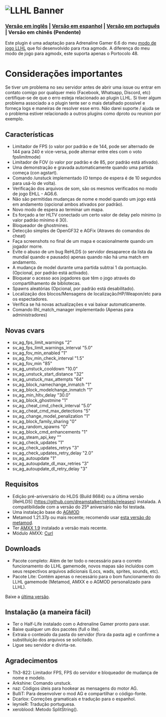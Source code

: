 # ![LLHL Banner](https://raw.githubusercontent.com/FlyingCat-X/llhl/master/LLHL_logo.png)
### [Versão em inglês](https://github.com/FlyingCat-X/llhl/blob/master/README.md) | [Versão em espanhol](https://github.com/FlyingCat-X/llhl/blob/master/README_ES.md) | [Versão em português](https://github.com/FlyingCat-X/llhl/blob/master/README_PT.md) | Versão em chinês (Pendente)
Este plugin é uma adaptação para Adrenaline Gamer 6.6 do meu [modo de jogo LLHL](https://github.com/rtxa/agmodx/blob/master/valve/addons/amxmodx/scripting/agmodx_llhl.sma) que foi desenvolvido para rtxa agmodx. A diferença do meu modo de jogo para agmodx, este suporta apenas o Portocolo 48.

# Considerações importantes
Se tiver um problema no seu servidor antes de abrir uma issue ou entrar em contato comigo por qualquer meio (Facebook, Whatsapp, Discord, etc) certifique-se de que o erro esteja relacionado ao plugin LLHL. Si tiver algum problema associado a o plugin tente ser o mais detalhado possível e forneça logs e maneiras de resolver esse erro. Não darei suporte / ajuda se o problema estiver relacionado a outros plugins como dproto ou reunion por exemplo.

## Características
- Limitador de FPS (o valor por padrão e de 144, pode ser alternado de 144 para 240 e vice-versa, pode alternar entre eles com o voto fpslimitmode)
- Limitador de FOV (o valor por padrão e de 85, por padrão está ativado).
- Uma demonstração e gravada automaticamente quando uma partida começa (con agstart).
- Comando /unstuck implementado (O tempo de espera é de 10 segundos para usá-lo de volta).
- Verificação dos arquivos de som, são os mesmos verificados no modo de jogo EHLL - AG6.6.
- Não são permitidas mudanças de nome e model quando um jogo está em andamento (opcional ambos ativados por padrão).
- Novo modo de espera ao terminar um mapa.
- Es forçado a ter HLTV conectado um certo valor de delay pelo mínimo (o valor padrão mínimo é 30).
- Bloqueador de ghostmines.
- Detecção simples de OpenGF32 e AGFix (Atraves do comandos do cheat)
- Faça screenshots no final de um mapa e ocasionalmente quando um jogador morre.
- Evite o abuso de um bug ReHLDS (o servidor desaparece da lista da mundial quando e pausado)  apenas quando não há uma match em andamento.
- A mudança de model durante uma partida subtrai 1 da pontuação. (Opcional, por padrão está activado).
- Bloquear o acesso aos jogadores que têm o jogo através do compartilhamento de bibliotecas.
- Spawns aleatórias (Opcional, por padrão está desabilitado).
- Localização dos blocos/Mensagens de localização/HP/Weapon/etc para os espectadores.
- Verifica se há novas actualizações e vai baixar automaticamente.
- Comando llhl_match_manager implementado (Apenas para administradores)

## Novas cvars
- sv_ag_fps_limit_warnings "2"
- sv_ag_fps_limit_warnings_interval "5.0"
- sv_ag_fov_min_enabled "1"
- sv_ag_fov_min_check_interval "1.5"
- sv_ag_fov_min "85"
- sv_ag_unstuck_cooldown "10.0"
- sv_ag_unstuck_start_distance "32"
- sv_ag_unstuck_max_attempts "64"
- sv_ag_block_namechange_inmatch "1"
- sv_ag_block_modelchange_inmatch "1"
- sv_ag_min_hltv_delay "30.0"
- sv_ag_block_ghostmine "1"
- sv_ag_cheat_cmd_check_interval "5.0"
- sv_ag_cheat_cmd_max_detections "5"
- sv_ag_change_model_penalization "1"
- sv_ag_block_family_sharing "0"
- sv_ag_random_spawns "0"
- sv_ag_block_cmd_enhancements "1"
- sv_ag_steam_api_key ""
- sv_ag_check_updates "1"
- sv_ag_check_updates_retrys "3"
- sv_ag_check_updates_retry_delay "2.0"
- sv_ag_autoupdate "1"
- sv_ag_autoupdate_dl_max_retries "3"
- sv_ag_autoupdate_dl_retry_delay "3"

## Requisitos
- Edição pré-aniversário do HLDS (Build 8684) ou a última versão [ReHLDS] (https://github.com/dreamstalker/rehlds/releases) instalada. A compatibilidade com a versão do 25º aniversário não foi testada.
- Uma instalação base do [AGMOD](https://openag.pro/latest/ag.7z)
- Metamod 1.21.37p ou mais recente; recomendo usar [esta versão do metamod](https://github.com/Bots-United/metamod-p/releases/tag/v1.21p38).
- Ter [AMXX 1.9](https://www.amxmodx.org/downloads-new.php) instalado a versão mais recente.
- Módulo AMXX: [Curl](https://forums.alliedmods.net/showthread.php?t=285656)

## Downloads
- Pacote completo: Além de ter todo o necessário para o correto funcionamento do LLHL gamemode, novos mapas são incluídos com seus respectivos arquivos adicionais (Locs, wads, sprites, sounds, etc).
- Pacote Lite: Contém apenas o necessário para o bom funcionamento do LLHL gamemode (Metamod, AMXX e o AGMOD personalizado para LLHL).

Baixe a [última versão](https://github.com/FlyingCat-X/llhl/releases/).

## Instalação (a maneira fácil)
- Ter o Half-Life instalado com o Adrenaline Gamer pronto para usar.
- Baixe qualquer um dos pacotes  (full o lite).
- Extraia o conteúdo da pasta do servidor (fora da pasta ag) e confirme a substituição dos arquivos se solicitado.
- Ligue seu servidor e divirta-se.

## Agradecimentos
- Th3-822: Limitador FPS, FPS do servidor e bloqueador de mudança de nome e modelo.
- Arkshine: Comando unstuck.
- naz: Códigos úteis para hookear as mensagens do motor AG.
- BulliT: Para desenvolver o mod AG e compartilhar o código-fonte.
- Dcarlox: Correções gramaticais e tradução para o espanhol.
- leynieR: Tradução portuguesa.
- xeroblood: Metodo SplitString().